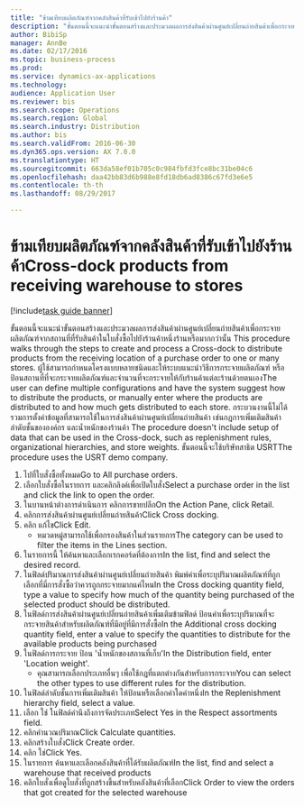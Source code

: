 ```yaml
--- 
title: "ข้ามเทียบผลิตภัณฑ์จากคลังสินค้าที่รับเข้าไปยังร้านค้า"
description: "ขั้นตอนนี้จะแนะนำขั้นตอนสร้างและประมวลผลการส่งสินค้าผ่านศูนย์เปลี่ยนถ่ายสินค้าเพื่อกระจายผลิตภัณฑ์จากสถานที่ที่รับสินค้าในใบสั่งซื้อไปยังร้านค้าหนึ่งร้านหรือมากกว่านั้น "
author: BibiSp
manager: AnnBe
ms.date: 02/17/2016
ms.topic: business-process
ms.prod: 
ms.service: dynamics-ax-applications
ms.technology: 
audience: Application User
ms.reviewer: bis
ms.search.scope: Operations
ms.search.region: Global
ms.search.industry: Distribution
ms.author: bis
ms.search.validFrom: 2016-06-30
ms.dyn365.ops.version: AX 7.0.0
ms.translationtype: HT
ms.sourcegitcommit: 663da58ef01b705c0c984fbfd3fce8bc31be04c6
ms.openlocfilehash: daa42bb83d6b988e8fd18db6ad8386c67fd3e6e5
ms.contentlocale: th-th
ms.lasthandoff: 08/29/2017

---
```

# <a name="cross-dock-products-from-receiving-warehouse-to-stores"></a><span data-ttu-id="618f6-103">ข้ามเทียบผลิตภัณฑ์จากคลังสินค้าที่รับเข้าไปยังร้านค้า</span><span class="sxs-lookup"><span data-stu-id="618f6-103">Cross-dock products from receiving warehouse to stores</span></span>

[!include[task guide banner](../../includes/task-guide-banner.md)]

<span data-ttu-id="618f6-104">ขั้นตอนนี้จะแนะนำขั้นตอนสร้างและประมวลผลการส่งสินค้าผ่านศูนย์เปลี่ยนถ่ายสินค้าเพื่อกระจายผลิตภัณฑ์จากสถานที่ที่รับสินค้าในใบสั่งซื้อไปยังร้านค้าหนึ่งร้านหรือมากกว่านั้น </span><span class="sxs-lookup"><span data-stu-id="618f6-104">This procedure walks through the steps to create and process a Cross-dock to distribute products from the receiving location of a purchase order to one or many stores.</span></span> <span data-ttu-id="618f6-105">ผู้ใช้สามารถกำหนดโครงแบบหลายชนิดและให้ระบบแนะนำวิธีการกระจายผลิตภัณฑ์ หรือป้อนสถานที่ที่จะกระจายผลิตภัณฑ์และจำนวนที่จะกระจายให้กับร้านค้าแต่ละร้านด้วยตนเอง</span><span class="sxs-lookup"><span data-stu-id="618f6-105">The user can define multiple configurations and have the system suggest how to distribute the products, or manually enter where the products are distributed to and how much gets distributed to each store.</span></span> <span data-ttu-id="618f6-106">กระบวนงานนี้ไม่ได้รวมการตั้งค่าข้อมูลที่สามารถใช้ในการส่งสินค้าผ่านศูนย์เปลี่ยนถ่ายสินค้า เช่นกฎการเพิ่มเติมสินค้า ลำดับชั้นขององค์กร และน้ำหนักของร้านค้า </span><span class="sxs-lookup"><span data-stu-id="618f6-106">The procedure doesn't include setup of data that can be used in the Cross-dock, such as replenishment rules, organizational hierarchies, and store weights.</span></span> <span data-ttu-id="618f6-107">ขั้นตอนนี้จะใช้บริษัทสาธิต USRT</span><span class="sxs-lookup"><span data-stu-id="618f6-107">The procedure uses the USRT demo company.</span></span>

1. <span data-ttu-id="618f6-108">ไปที่ใบสั่งซื้อทั้งหมด</span><span class="sxs-lookup"><span data-stu-id="618f6-108">Go to All purchase orders.</span></span>
2. <span data-ttu-id="618f6-109">เลือกใบสั่งซื้อในรายการ และคลิกลิงค์เพื่อเปิดใบสั่ง</span><span class="sxs-lookup"><span data-stu-id="618f6-109">Select a purchase order in the list and click the link to open the order.</span></span>
3. <span data-ttu-id="618f6-110">ในบานหน้าต่างการดำเนินการ คลิกการขายปลีก</span><span class="sxs-lookup"><span data-stu-id="618f6-110">On the Action Pane, click Retail.</span></span>
4. <span data-ttu-id="618f6-111">คลิกการส่งสินค้าผ่านศูนย์เปลี่ยนถ่ายสินค้า</span><span class="sxs-lookup"><span data-stu-id="618f6-111">Click Cross docking.</span></span>
5. <span data-ttu-id="618f6-112">คลิก แก้ไข</span><span class="sxs-lookup"><span data-stu-id="618f6-112">Click Edit.</span></span>
    * <span data-ttu-id="618f6-113">หมวดหมู่สามารถใช้เพื่อกรองสินค้าในส่วนรายการ</span><span class="sxs-lookup"><span data-stu-id="618f6-113">The category can be used to filter the items in the Lines section.</span></span>  
6. <span data-ttu-id="618f6-114">ในรายการนี้ ให้ค้นหาและเลือกเรกคอร์ดที่ต้องการ</span><span class="sxs-lookup"><span data-stu-id="618f6-114">In the list, find and select the desired record.</span></span>
7. <span data-ttu-id="618f6-115">ในฟิลด์ปริมาณการส่งสินค้าผ่านศูนย์เปลี่ยนถ่ายสินค้า พิมพ์ค่าเพื่อระบุปริมาณผลิตภัณฑ์ที่ถูกเลือกที่มี่การสั่งซื้อว่าควรถูกกระจายมากแค่ไหน</span><span class="sxs-lookup"><span data-stu-id="618f6-115">In the Cross docking quantity field, type a value to specify how much of the quantity being purchased of the selected product should be distributed.</span></span>
8. <span data-ttu-id="618f6-116">ในฟิลด์การส่งสินค้าผ่านศูนย์เปลี่ยนถ่ายสินค้าเพิ่มเติมข้ามฟิลด์ ป้อนค่าเพื่อระบุปริมาณที่จะกระจายสินค้าสำหรับผลิตภัณฑ์ที่มีอยู่ที่มีการสั่งซื้อ</span><span class="sxs-lookup"><span data-stu-id="618f6-116">In the Additional cross docking quantity field, enter a value to specify the quantities to distribute for the available products being purchased</span></span>
9. <span data-ttu-id="618f6-117">ในฟิลด์การกระจาย ป้อน 'น้ำหนักของสถานที่เก็บ'</span><span class="sxs-lookup"><span data-stu-id="618f6-117">In the Distribution field, enter 'Location weight'.</span></span>
    * <span data-ttu-id="618f6-118">คุณสามารถเลือกประเภทอื่นๆ เพื่อใช้กฎที่แตกต่างกันสำหรับการกระจาย</span><span class="sxs-lookup"><span data-stu-id="618f6-118">You can select the other types to use different rules for the distribution.</span></span>  
10. <span data-ttu-id="618f6-119">ในฟิลด์ลำดับชั้นการเพิ่มเติมสินค้า ให้ป้อนหรือเลือกค่าใดค่าหนึ่ง</span><span class="sxs-lookup"><span data-stu-id="618f6-119">In the Replenishment hierarchy field, select a value.</span></span>
11. <span data-ttu-id="618f6-120">เลือก ใช่ ในฟิลด์คำนึงถึงการจัดประเภท</span><span class="sxs-lookup"><span data-stu-id="618f6-120">Select Yes in the Respect assortments field.</span></span>
12. <span data-ttu-id="618f6-121">คลิกคำนวณปริมาณ</span><span class="sxs-lookup"><span data-stu-id="618f6-121">Click Calculate quantities.</span></span>
13. <span data-ttu-id="618f6-122">คลิกสร้างใบสั่ง</span><span class="sxs-lookup"><span data-stu-id="618f6-122">Click Create order.</span></span>
14. <span data-ttu-id="618f6-123">คลิก ใช่</span><span class="sxs-lookup"><span data-stu-id="618f6-123">Click Yes.</span></span>
15. <span data-ttu-id="618f6-124">ในรายการ ค้นหาและเลือกคลังสินค้าที่ได้รับผลิตภัณฑ์</span><span class="sxs-lookup"><span data-stu-id="618f6-124">In the list, find and select a warehouse that received products</span></span>
16. <span data-ttu-id="618f6-125">คลิกใบสั่งเพื่อดูใบสั่งที่ถูกสร้างขึ้นสำหรับคลังสินค้าที่เลือก</span><span class="sxs-lookup"><span data-stu-id="618f6-125">Click Order to view the orders that got created for the selected warehouse</span></span>


